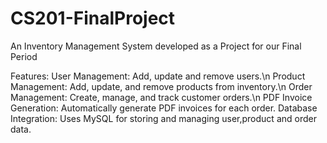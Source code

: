 # CS201-FinalProject
An Inventory Management System developed as a Project for our Final Period

Features: 
User Management: Add, update and remove users.\n
Product Management: Add, update, and remove products from inventory.\n
Order Management: Create, manage, and track customer orders.\n
PDF Invoice Generation: Automatically generate PDF invoices for each order.
Database Integration: Uses MySQL for storing and managing user,product and order data.

